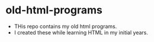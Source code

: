 # old-html-programs
- THis repo contains my old html programs.
- I created these while learning HTML in my initial years.
